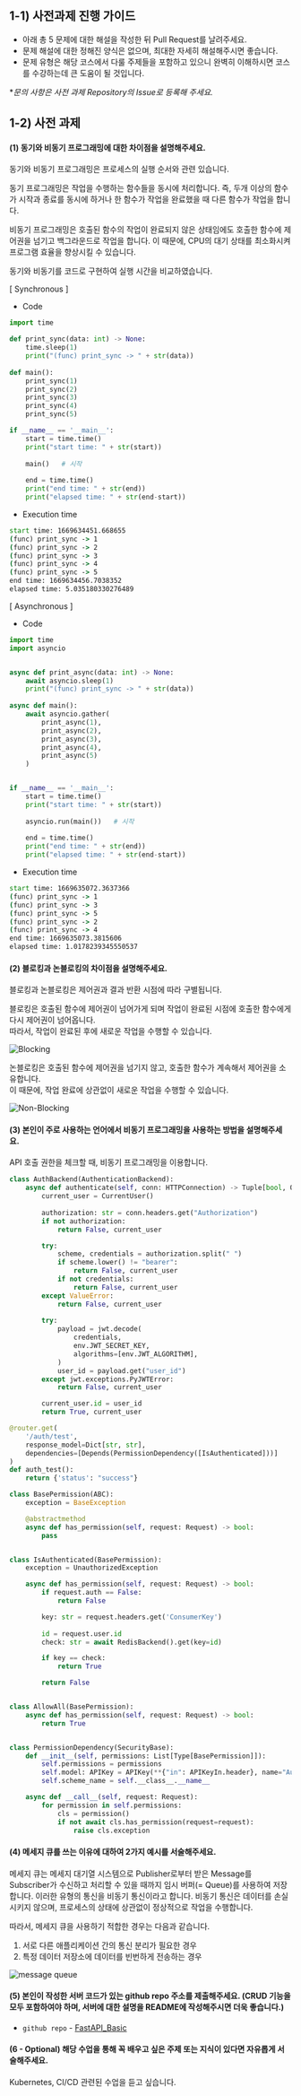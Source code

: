 ## 1-1) 사전과제 진행 가이드

- 아래 총 5 문제에 대한 해설을 작성한 뒤 Pull Request를 날려주세요.
- 문제 해설에 대한 정해진 양식은 없으며, 최대한 자세히 해설해주시면 좋습니다.
- 문제 유형은 해당 코스에서 다룰 주제들을 포함하고 있으니 완벽히 이해하시면 코스를 수강하는데 큰 도움이 될 것입니다.

**문의 사항은 사전 과제 Repository의 Issue로 등록해 주세요.*
  


## 1-2) 사전 과제

#### (1) 동기와 비동기 프로그래밍에 대한 차이점을 설명해주세요.   
동기와 비동기 프로그래밍은 프로세스의 실행 순서와 관련 있습니다.   

동기 프로그래밍은 작업을 수행하는 함수들을 동시에 처리합니다. 즉, 두개 이상의 함수가 시작과 종료를 동시에 하거나 한 함수가 작업을 완료했을 때 다른 함수가 작업을 합니다.  

비동기 프로그래밍은 호출된 함수의 작업이 완료되지 않은 상태임에도 호출한 함수에 제어권을 넘기고 백그라운드로 작업을 합니다. 이 때문에, CPU의 대기 상태를 최소화시켜 프로그램 효율을 향상시킬 수 있습니다.   

동기와 비동기를 코드로 구현하여 실행 시간을 비교하였습니다.

[ Synchronous ]
* Code
```python
import time

def print_sync(data: int) -> None:
    time.sleep(1)
    print("(func) print_sync -> " + str(data))
    
def main():
    print_sync(1)
    print_sync(2)
    print_sync(3)
    print_sync(4)
    print_sync(5)

if __name__ == '__main__':
    start = time.time()
    print("start time: " + str(start))
   
    main()   # 시작
    
    end = time.time()
    print("end time: " + str(end))
    print("elapsed time: " + str(end-start))
```
* Execution time
```cmd
start time: 1669634451.668655
(func) print_sync -> 1
(func) print_sync -> 2
(func) print_sync -> 3
(func) print_sync -> 4
(func) print_sync -> 5
end time: 1669634456.7038352
elapsed time: 5.035180330276489
```

[ Asynchronous ]
* Code
```python
import time
import asyncio


async def print_async(data: int) -> None:
    await asyncio.sleep(1)
    print("(func) print_sync -> " + str(data))
    
async def main():
    await asyncio.gather(
        print_async(1),
        print_async(2),
        print_async(3),
        print_async(4),
        print_async(5)
    )


if __name__ == '__main__':
    start = time.time()
    print("start time: " + str(start))
   
    asyncio.run(main())   # 시작
    
    end = time.time()
    print("end time: " + str(end))
    print("elapsed time: " + str(end-start))
```

* Execution time
```cmd
start time: 1669635072.3637366
(func) print_sync -> 1
(func) print_sync -> 3
(func) print_sync -> 5
(func) print_sync -> 2
(func) print_sync -> 4
end time: 1669635073.3815606
elapsed time: 1.0178239345550537
```


#### (2) 블로킹과 논블로킹의 차이점을 설명해주세요.     
블로킹과 논블로킹은 제어권과 결과 반환 시점에 따라 구별됩니다.   

블로킹은 호출된 함수에 제어권이 넘어가게 되며 작업이 완료된 시점에 호출한 함수에게 다시 제어권이 넘어옵니다.   
따라서, 작업이 완료된 후에 새로운 작업을 수행할 수 있습니다.   

![Blocking](https://user-images.githubusercontent.com/31979193/204277601-d3c1032f-dfaf-4ece-aa1c-db0f79f172ae.png)


논블로킹은 호출된 함수에 제어권을 넘기지 않고, 호출한 함수가 계속해서 제어권을 소유합니다.   
이 때문에, 작업 완료에 상관없이 새로운 작업을 수행할 수 있습니다.   

![Non-Blocking](https://user-images.githubusercontent.com/31979193/204277709-a848b233-c6e9-4709-99e1-a90e554bbeca.png)



#### (3) 본인이 주로 사용하는 언어에서 비동기 프로그래밍을 사용하는 방법을 설명해주세요.   
API 호출 권한을 체크할 때, 비동기 프로그래밍을 이용합니다.
```python
class AuthBackend(AuthenticationBackend):
    async def authenticate(self, conn: HTTPConnection) -> Tuple[bool, Optional[CurrentUser]]:
        current_user = CurrentUser()
        
        authorization: str = conn.headers.get("Authorization")
        if not authorization:
            return False, current_user

        try:
            scheme, credentials = authorization.split(" ")
            if scheme.lower() != "bearer":
                return False, current_user
            if not credentials:
                return False, current_user
        except ValueError:
            return False, current_user
        
        try:
            payload = jwt.decode(
                credentials,
                env.JWT_SECRET_KEY,
                algorithms=[env.JWT_ALGORITHM],
            )
            user_id = payload.get("user_id")
        except jwt.exceptions.PyJWTError:
            return False, current_user

        current_user.id = user_id
        return True, current_user
```
```python
@router.get(
    '/auth/test',
    response_model=Dict[str, str],
    dependencies=[Depends(PermissionDependency([IsAuthenticated]))]
)
def auth_test():
    return {'status': "success"}
```
```python
class BasePermission(ABC):
    exception = BaseException

    @abstractmethod
    async def has_permission(self, request: Request) -> bool:
        pass


class IsAuthenticated(BasePermission):
    exception = UnauthorizedException

    async def has_permission(self, request: Request) -> bool:
        if request.auth == False:
            return False

        key: str = request.headers.get('ConsumerKey')
        
        id = request.user.id
        check: str = await RedisBackend().get(key=id)

        if key == check:
            return True

        return False


class AllowAll(BasePermission):
    async def has_permission(self, request: Request) -> bool:
        return True


class PermissionDependency(SecurityBase):
    def __init__(self, permissions: List[Type[BasePermission]]):
        self.permissions = permissions
        self.model: APIKey = APIKey(**{"in": APIKeyIn.header}, name="Authorization")
        self.scheme_name = self.__class__.__name__

    async def __call__(self, request: Request):
        for permission in self.permissions:
            cls = permission()
            if not await cls.has_permission(request=request):
                raise cls.exception
```


#### (4) 메세지 큐를 쓰는 이유에 대하여 2가지 예시를 서술해주세요.
메세지 큐는 메세지 대기열 시스템으로 Publisher로부터 받은 Message를 Subscriber가 수신하고 처리할 수 있을 때까지 임시 버퍼(= Queue)를 사용하여 저장합니다. 이러한 유형의 통신을 비동기 통신이라고 합니다. 비동기 통신은 데이터를 손실시키지 않으며, 프로세스의 상태에 상관없이 정상적으로 작업을 수행합니다.

따라서, 메세지 큐을 사용하기 적합한 경우는 다음과 같습니다.
1. 서로 다른 애플리케이션 간의 통신 분리가 필요한 경우
2. 특정 데이터 저장소에 데이터를 빈번하게 전송하는 경우

![message queue](https://user-images.githubusercontent.com/31979193/204288981-14b36f29-51fa-47ee-9442-ad202c52333c.png)


#### (5) 본인이 작성한 서버 코드가 있는 github repo 주소를 제출해주세요. (CRUD 기능을 모두 포함하여야 하며, 서버에 대한 설명을 README에 작성해주시면 더욱 좋습니다.) 
 * `github repo` - [FastAPI_Basic](https://github.com/hahic/FastAPI_Basic)


#### (6 - Optional) 해당 수업을 통해 꼭 배우고 싶은 주제 또는 지식이 있다면 자유롭게 서술해주세요.
Kubernetes, CI/CD 관련된 수업을 듣고 싶습니다.
